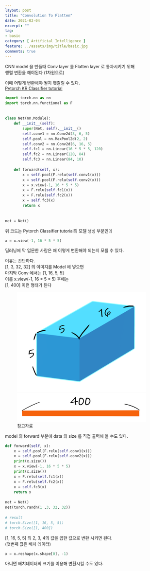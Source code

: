 ```yaml
---
layout: post
title: "Convolution To Flatten"
date: 2021-02-04
excerpt: ""
tag:
- basic
category: [ Artificial Intelligence ]
feature: ../assets/img/title/basic.jpg
comments: true
---
```



CNN model 을 만들때 Conv layer 를 Flatten layer 로 통과시키기 위해  
행렬 변환을 해야된다 (1차원으로)  

이때 어떻게 변환해야 될지 헷갈릴 수 있다.  
[Pytorch KR Classifier tutorial](https://tutorials.pytorch.kr/beginner/blitz/cifar10_tutorial.html#sphx-glr-beginner-blitz-cifar10-tutorial-py)

```python
import torch.nn as nn
import torch.nn.functional as F


class Net(nn.Module):
    def __init__(self):
        super(Net, self).__init__()
        self.conv1 = nn.Conv2d(3, 6, 5)
        self.pool = nn.MaxPool2d(2, 2)
        self.conv2 = nn.Conv2d(6, 16, 5)
        self.fc1 = nn.Linear(16 * 5 * 5, 120)
        self.fc2 = nn.Linear(120, 84)
        self.fc3 = nn.Linear(84, 10)

    def forward(self, x):
        x = self.pool(F.relu(self.conv1(x)))
        x = self.pool(F.relu(self.conv2(x)))
        x = x.view(-1, 16 * 5 * 5)
        x = F.relu(self.fc1(x))
        x = F.relu(self.fc2(x))
        x = self.fc3(x)
        return x


net = Net()
```

위 코드는 Pytorch Classifier tutorial의 모델 생성 부분인데
```python
x = x.view(-1, 16 * 5 * 5)
```
딥러닝에 막 입문한 사람은 왜 이렇게 변환해야 되는지 모를 수 있다.

이유는 간단하다.  
[1, 3, 32, 32] 의 이미지를 Model 에 넣으면  
마지막 Conv 에서는 [1, 16, 5, 5]  
이를 x.view(-1, 16 * 5 * 5) 후에는  
[1, 400] 이런 형태가 된다  
  

  

<figure class="half">
    <a href="/Images/AI/DataTransform.PNG"><img src="/Images/AI/DataTransform.PNG"></a>
    <a href="/Images/AI/Data_flatten.PNG"><img src="/Images/AI/Data_flatten.PNG"></a>
    <figcaption>참고자료</figcaption>
</figure>

model 의 forward 부분에 data 의 size 를 직접 출력해 볼 수도 있다.
```python
def forward(self, x):
    x = self.pool(F.relu(self.conv1(x)))
    x = self.pool(F.relu(self.conv2(x)))
    print(x.size())
    x = x.view(-1, 16 * 5 * 5)
    print(x.size())
    x = F.relu(self.fc1(x))
    x = F.relu(self.fc2(x))
    x = self.fc3(x)
    return x

net = Net()
net(torch.randn(1 ,3, 32, 32))

# result
# torch.Size([1, 16, 5, 5])
# torch.Size([1, 400])
```

[1, 16, 5, 5] 의 2, 3, 4의 값을 곱한 값으로 변환 시키면 된다.  
(첫번째 값은 배치 데이터)  


```python
x = x.reshape(x.shape[0], -1)
```
아니면 배치데이터의 크기를 이용해 변환시킬 수도 있다.
